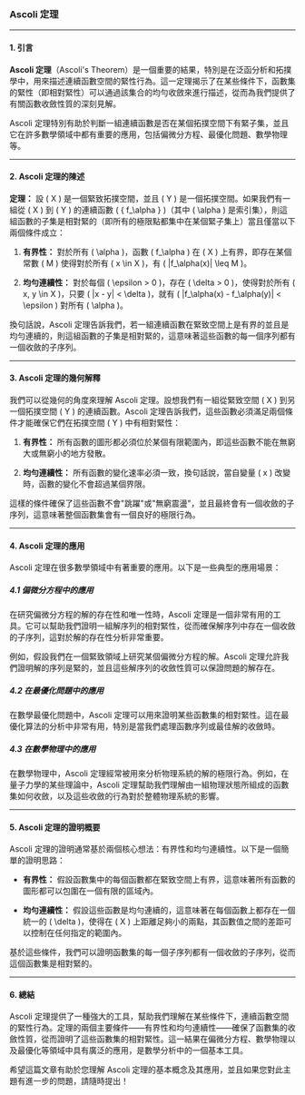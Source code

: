### Ascoli 定理

---

#### 1. 引言

**Ascoli 定理**（Ascoli's Theorem）是一個重要的結果，特別是在泛函分析和拓撲學中，用來描述連續函數空間的緊性行為。這一定理揭示了在某些條件下，函數集的緊性（即相對緊性）可以通過該集合的均勻收斂來進行描述，從而為我們提供了有關函數收斂性質的深刻見解。

Ascoli 定理特別有助於判斷一組連續函數是否在某個拓撲空間下有緊子集，並且它在許多數學領域中都有重要的應用，包括偏微分方程、最優化問題、數學物理等。

---

#### 2. Ascoli 定理的陳述

**定理：** 設 \( X \) 是一個緊致拓撲空間，並且 \( Y \) 是一個拓撲空間。如果我們有一組從 \( X \) 到 \( Y \) 的連續函數 \( \{ f_\alpha \} \)（其中 \( \alpha \) 是索引集），則這組函數的子集是相對緊的（即所有的極限點都集中在某個緊子集上）當且僅當以下兩個條件成立：

1. **有界性：** 對於所有 \( \alpha \)，函數 \( f_\alpha \) 在 \( X \) 上有界，即存在某個常數 \( M \) 使得對於所有 \( x \in X \)，有 \( |f_\alpha(x)| \leq M \)。

2. **均勻連續性：** 對於每個 \( \epsilon > 0 \)，存在 \( \delta > 0 \)，使得對於所有 \( x, y \in X \)，只要 \( |x - y| < \delta \)，就有 \( |f_\alpha(x) - f_\alpha(y)| < \epsilon \) 對所有 \( \alpha \)。

換句話說，Ascoli 定理告訴我們，若一組連續函數在緊致空間上是有界的並且是均勻連續的，則這組函數的子集是相對緊的，這意味著這些函數的每一個序列都有一個收斂的子序列。

---

#### 3. Ascoli 定理的幾何解釋

我們可以從幾何的角度來理解 Ascoli 定理。設想我們有一組從緊致空間 \( X \) 到另一個拓撲空間 \( Y \) 的連續函數。Ascoli 定理告訴我們，這些函數必須滿足兩個條件才能確保它們在拓撲空間 \( Y \) 中有相對緊性：

1. **有界性：** 所有函數的圖形都必須位於某個有限範圍內，即這些函數不能在無窮大或無窮小的地方發散。
   
2. **均勻連續性：** 所有函數的變化速率必須一致，換句話說，當自變量 \( x \) 改變時，函數的變化不會超過某個界限。

這樣的條件確保了這些函數不會"跳躍"或"無窮震盪"，並且最終會有一個收斂的子序列，這意味著整個函數集會有一個良好的極限行為。

---

#### 4. Ascoli 定理的應用

Ascoli 定理在很多數學領域中有著重要的應用。以下是一些典型的應用場景：

##### 4.1 偏微分方程中的應用

在研究偏微分方程的解的存在性和唯一性時，Ascoli 定理是一個非常有用的工具。它可以幫助我們證明一組解序列的相對緊性，從而確保解序列中存在一個收斂的子序列，這對於解的存在性分析非常重要。

例如，假設我們在一個緊致領域上研究某個偏微分方程的解。Ascoli 定理允許我們證明解的序列是緊的，並且這些解序列的收斂性質可以保證問題的解存在。

##### 4.2 在最優化問題中的應用

在數學最優化問題中，Ascoli 定理可以用來證明某些函數集的相對緊性。這在最優化算法的分析中非常有用，特別是當我們處理函數序列或最佳解的收斂時。

##### 4.3 在數學物理中的應用

在數學物理中，Ascoli 定理經常被用來分析物理系統的解的極限行為。例如，在量子力學的某些理論中，Ascoli 定理幫助我們理解由一組物理狀態所組成的函數集如何收斂，以及這些收斂的行為對於整體物理系統的影響。

---

#### 5. Ascoli 定理的證明概要

Ascoli 定理的證明通常基於兩個核心想法：有界性和均勻連續性。以下是一個簡單的證明思路：

- **有界性：** 假設函數集中的每個函數都在緊致空間上有界，這意味著所有函數的圖形都可以包圍在一個有限的區域內。
  
- **均勻連續性：** 假設這些函數是均勻連續的，這意味著在每個函數上都存在一個統一的 \( \delta \)，使得在 \( X \) 上距離足夠小的兩點，其函數值之間的差距可以控制在任何指定的範圍內。

基於這些條件，我們可以證明函數集的每一個子序列都有一個收斂的子序列，從而這個函數集是相對緊的。

---

#### 6. 總結

Ascoli 定理提供了一種強大的工具，幫助我們理解在某些條件下，連續函數空間的緊性行為。定理的兩個主要條件——有界性和均勻連續性——確保了函數集的收斂性質，從而證明了這些函數集的相對緊性。這一結果在偏微分方程、數學物理以及最優化等領域中具有廣泛的應用，是數學分析中的一個基本工具。

希望這篇文章有助於您理解 Ascoli 定理的基本概念及其應用，並且如果您對此主題有進一步的問題，請隨時提出！